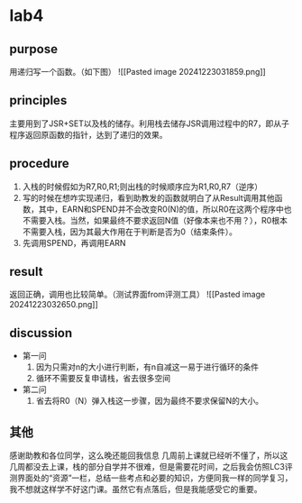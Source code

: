 # lab4
## purpose
用递归写一个函数。（如下图）
![[Pasted image 20241223031859.png]]

## principles
主要用到了JSR+SET以及栈的储存。利用栈去储存JSR调用过程中的R7，即从子程序返回原函数的指针，达到了递归的效果。

## procedure
1. 入栈的时候假如为R7,R0,R1;则出栈的时候顺序应为R1,R0,R7（逆序）
2. 写的时候在想咋实现递归，看到助教发的函数就明白了从Result调用其他函数，其中，EARN和SPEND并不会改变R0(N)的值，所以R0在这两个程序中也不需要入栈。当然，如果最终不要求返回N值（好像本来也不用？），R0根本不需要入栈，因为其最大作用在于判断是否为0（结束条件）。
3. 先调用SPEND，再调用EARN
## result
返回正确，调用也比较简单。（测试界面from评测工具）
![[Pasted image 20241223032650.png]]
## discussion
- 第一问
	1. 因为只需对n的大小进行判断，有n自减这一易于进行循环的条件
	2. 循环不需要反复申请栈，省去很多空间
- 第二问
	1. 省去将R0（N）弹入栈这一步骤，因为最终不要求保留N的大小。

## 其他
感谢助教和各位同学，这么晚还能回我信息
几周前上课就已经听不懂了，所以这几周都没去上课，栈的部分自学并不很难，但是需要花时间，之后我会仿照LC3评测界面处的“资源”一栏，总结一些考点和必要的知识，方便同我一样的同学复习，我不想就这样学不好这门课。虽然它有点落后，但是我能感受它的重要。